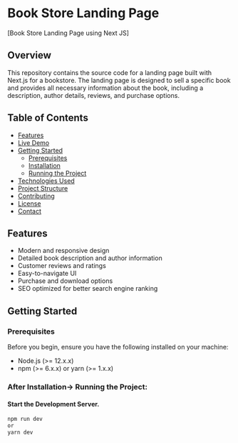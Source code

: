# Book Store Landing Page

[Book Store Landing Page using Next JS]

## Overview

This repository contains the source code for a landing page built with Next.js for a bookstore. The landing page is designed to sell a specific book and provides all necessary information about the book, including a description, author details, reviews, and purchase options.

## Table of Contents

- [Features](#features)
- [Live Demo](#live-demo)
- [Getting Started](#getting-started)
  - [Prerequisites](#prerequisites)
  - [Installation](#installation)
  - [Running the Project](#running-the-project)
- [Technologies Used](#technologies-used)
- [Project Structure](#project-structure)
- [Contributing](#contributing)
- [License](#license)
- [Contact](#contact)

## Features

- Modern and responsive design
- Detailed book description and author information
- Customer reviews and ratings
- Easy-to-navigate UI
- Purchase and download options
- SEO optimized for better search engine ranking

## Getting Started

### Prerequisites

Before you begin, ensure you have the following installed on your machine:

- Node.js (>= 12.x.x)
- npm (>= 6.x.x) or yarn (>= 1.x.x)

### After Installation-> Running the Project:

#### Start the Development Server.

```bash
npm run dev
or
yarn dev
```
